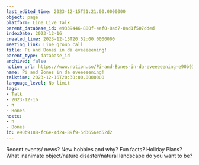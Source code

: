 ```yaml
---
last_edited_time: 2023-12-15T21:21:00.0000000
object: page
platform: Line Live Talk
parent_database_id: e9339446-880f-4ef0-8ad7-8ad1f507dded
indexDate: 2023-12-16
created_time: 2023-12-15T20:52:00.0000000
meeting_link: Line group call
title: Pi and Bones in da eveeeeening!
parent_type: database_id
archived: false
notion_url: https://www.notion.so/Pi-and-Bones-in-da-eveeeeening-e90b9188fc6e4d2489f95d3656ed52d2
name: Pi and Bones in da eveeeeening!
talktime: 2023-12-16T20:30:00.0000000
language_level: No limit
tags:
- Talk
- 2023-12-16
- π
- Bones
hosts:
- π
- Bones
id: e90b9188-fc6e-4d24-89f9-5d3656ed52d2
---
```



Recent events/ news?
New hobbies and why?
Fun facts? 
Holiday Plans?
What inanimate object/nature disaster/natural landscape do you want to be?























